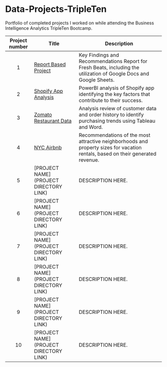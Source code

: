 # Data-Projects-TripleTen
Portfolio of completed projects I worked on while attending the Business Intelligence Analytics TripleTen Bootcamp.

| Project number | Title | Description |
| :-----------: | ----------- |----------- |
| 1 | [Report Based Project](https://github.com/Anne204/Data-Projects-TripleTen/tree/main/Report%20Based%20Project) | Key Findings and Recommendations Report for Fresh Beats, including the utilization of Google Docs and Google Sheets. |
| 2 | [Shopify App Analysis](https://github.com/Anne204/Data-Projects-TripleTen/tree/main/Shopify%20App%20Analysis) | PowerBI analysis of Shopify app identifying the key factors that contribute to their success. |
| 3 | [Zomato Restaurant Data](https://github.com/Anne204/Data-Projects-TripleTen/tree/main/Zomato%20Restaurant%20Data) | Analysis review of customer data and order history to identify purchasing trends using Tableau and Word. |
| 4 | [NYC Airbnb](https://github.com/Anne204/Data-Projects-TripleTen/tree/main/NYC%20Airbnb) | Recommendations of the most attractive neighborhoods and property sizes for vacation rentals, based on their generated revenue. |
| 5 | [PROJECT NAME](PROJECT DIRECTORY LINK) | DESCRIPTION HERE. |
| 6 | [PROJECT NAME](PROJECT DIRECTORY LINK) | DESCRIPTION HERE. |
| 7 | [PROJECT NAME](PROJECT DIRECTORY LINK) | DESCRIPTION HERE. |
| 8 | [PROJECT NAME](PROJECT DIRECTORY LINK) | DESCRIPTION HERE. |
| 9 | [PROJECT NAME](PROJECT DIRECTORY LINK) | DESCRIPTION HERE. |
| 10| [PROJECT NAME](PROJECT DIRECTORY LINK) | DESCRIPTION HERE. |

